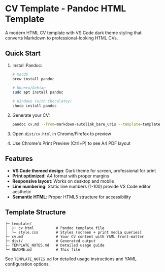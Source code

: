 # CV Template - Pandoc HTML Template

A modern HTML CV template with VS Code dark theme styling that converts Markdown to professional-looking HTML CVs.

## Quick Start

1. Install Pandoc:
   ```bash
   # macOS
   brew install pandoc
   
   # Ubuntu/Debian
   sudo apt install pandoc
   
   # Windows (with Chocolatey)
   choco install pandoc
   ```

2. Generate your CV:
   ```bash
   pandoc cv.md --from=markdown-autolink_bare_uris --template=template/cv.html --standalone --output=dist/cv.html
   ```

3. Open `dist/cv.html` in Chrome/Firefox to preview

4. Use Chrome's Print Preview (Ctrl+P) to see A4 PDF layout

## Features

- **VS Code themed design**: Dark theme for screen, professional for print
- **Print optimized**: A4 format with proper margins
- **Responsive layout**: Works on desktop and mobile  
- **Line numbering**: Static line numbers (1-100) provide VS Code editor aesthetic
- **Semantic HTML**: Proper HTML5 structure for accessibility

## Template Structure

```
├─ template/
│  ├─ cv.html          # Pandoc template file
│  └─ style.css        # Styles (screen + print media queries)
├─ cv.md               # Your CV content with YAML front-matter
├─ dist/               # Generated output
├─ TEMPLATE_NOTES.md   # Detailed usage guide
└─ README.md           # This file
```

See `TEMPLATE_NOTES.md` for detailed usage instructions and YAML configuration options. 
